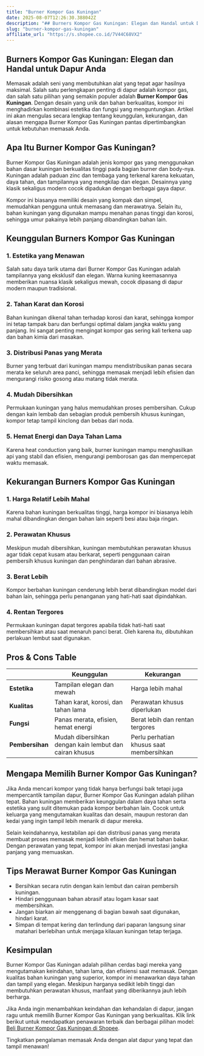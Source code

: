 ```yaml
---
title: "Burner Kompor Gas Kuningan"
date: 2025-08-07T12:26:30.388042Z
description: "## Burners Kompor Gas Kuningan: Elegan dan Handal untuk Dapur Anda..."
slug: "burner-kompor-gas-kuningan"
affiliate_url: "https://s.shopee.co.id/7V44C68VX2"
---
```

## Burners Kompor Gas Kuningan: Elegan dan Handal untuk Dapur Anda

Memasak adalah seni yang membutuhkan alat yang tepat agar hasilnya maksimal. Salah satu perlengkapan penting di dapur adalah kompor gas, dan salah satu pilihan yang semakin populer adalah **Burner Kompor Gas Kuningan**. Dengan desain yang unik dan bahan berkualitas, kompor ini menghadirkan kombinasi estetika dan fungsi yang menguntungkan. Artikel ini akan mengulas secara lengkap tentang keunggulan, kekurangan, dan alasan mengapa Burner Kompor Gas Kuningan pantas dipertimbangkan untuk kebutuhan memasak Anda.

## Apa Itu Burner Kompor Gas Kuningan?

Burner Kompor Gas Kuningan adalah jenis kompor gas yang menggunakan bahan dasar kuningan berkualitas tinggi pada bagian burner dan body-nya. Kuningan adalah paduan zinc dan tembaga yang terkenal karena kekuatan, daya tahan, dan tampilannya yang mengkilap dan elegan. Desainnya yang klasik sekaligus modern cocok dipadukan dengan berbagai gaya dapur.

Kompor ini biasanya memiliki desain yang kompak dan simpel, memudahkan pengguna untuk memasang dan merawatnya. Selain itu, bahan kuningan yang digunakan mampu menahan panas tinggi dan korosi, sehingga umur pakainya lebih panjang dibandingkan bahan lain.

## Keunggulan Burners Kompor Gas Kuningan

### 1. Estetika yang Menawan
Salah satu daya tarik utama dari Burner Kompor Gas Kuningan adalah tampilannya yang eksklusif dan elegan. Warna kuning keemasannya memberikan nuansa klasik sekaligus mewah, cocok dipasang di dapur modern maupun tradisional.

### 2. Tahan Karat dan Korosi
Bahan kuningan dikenal tahan terhadap korosi dan karat, sehingga kompor ini tetap tampak baru dan berfungsi optimal dalam jangka waktu yang panjang. Ini sangat penting mengingat kompor gas sering kali terkena uap dan bahan kimia dari masakan.

### 3. Distribusi Panas yang Merata
Burner yang terbuat dari kuningan mampu mendistribusikan panas secara merata ke seluruh area panci, sehingga memasak menjadi lebih efisien dan mengurangi risiko gosong atau matang tidak merata.

### 4. Mudah Dibersihkan
Permukaan kuningan yang halus memudahkan proses pembersihan. Cukup dengan kain lembab dan sebagian produk pembersih khusus kuningan, kompor tetap tampil kinclong dan bebas dari noda.

### 5. Hemat Energi dan Daya Tahan Lama
Karena heat conduction yang baik, burner kuningan mampu menghasilkan api yang stabil dan efisien, mengurangi pemborosan gas dan mempercepat waktu memasak.

## Kekurangan Burners Kompor Gas Kuningan

### 1. Harga Relatif Lebih Mahal
Karena bahan kuningan berkualitas tinggi, harga kompor ini biasanya lebih mahal dibandingkan dengan bahan lain seperti besi atau baja ringan.

### 2. Perawatan Khusus
Meskipun mudah dibersihkan, kuningan membutuhkan perawatan khusus agar tidak cepat kusam atau berkarat, seperti penggunaan cairan pembersih khusus kuningan dan penghindaran dari bahan abrasive.

### 3. Berat Lebih
Kompor berbahan kuningan cenderung lebih berat dibandingkan model dari bahan lain, sehingga perlu penanganan yang hati-hati saat dipindahkan.

### 4. Rentan Tergores
Permukaan kuningan dapat tergores apabila tidak hati-hati saat membersihkan atau saat menaruh panci berat. Oleh karena itu, dibutuhkan perlakuan lembut saat digunakan.

## Pros & Cons Table

|                  | Keunggulan                                              | Kekurangan                                         |
|------------------|----------------------------------------------------------|---------------------------------------------------|
| **Estetika**    | Tampilan elegan dan mewah                                | Harga lebih mahal                                |
| **Kualitas**    | Tahan karat, korosi, dan tahan lama                     | Perawatan khusus diperlukan                      |
| **Fungsi**      | Panas merata, efisien, hemat energi                       | Berat lebih dan rentan tergores                 |
| **Pembersihan** | Mudah dibersihkan dengan kain lembut dan cairan khusus | Perlu perhatian khusus saat membersihkan       |

## Mengapa Memilih Burner Kompor Gas Kuningan?

Jika Anda mencari kompor yang tidak hanya berfungsi baik tetapi juga mempercantik tampilan dapur, Burner Kompor Gas Kuningan adalah pilihan tepat. Bahan kuningan memberikan keunggulan dalam daya tahan serta estetika yang sulit ditemukan pada kompor berbahan lain. Cocok untuk keluarga yang mengutamakan kualitas dan desain, maupun restoran dan kedai yang ingin tampil lebih menarik di dapur mereka.

Selain keindahannya, kestabilan api dan distribusi panas yang merata membuat proses memasak menjadi lebih efisien dan hemat bahan bakar. Dengan perawatan yang tepat, kompor ini akan menjadi investasi jangka panjang yang memuaskan.

## Tips Merawat Burner Kompor Gas Kuningan

- Bersihkan secara rutin dengan kain lembut dan cairan pembersih kuningan.
- Hindari penggunaan bahan abrasif atau logam kasar saat membersihkan.
- Jangan biarkan air menggenang di bagian bawah saat digunakan, hindari karat.
- Simpan di tempat kering dan terlindung dari paparan langsung sinar matahari berlebihan untuk menjaga kilauan kuningan tetap terjaga.

## Kesimpulan

Burner Kompor Gas Kuningan adalah pilihan cerdas bagi mereka yang mengutamakan keindahan, tahan lama, dan efisiensi saat memasak. Dengan kualitas bahan kuningan yang superior, kompor ini menawarkan daya tahan dan tampil yang elegan. Meskipun harganya sedikit lebih tinggi dan membutuhkan perawatan khusus, manfaat yang diberikannya jauh lebih berharga.

Jika Anda ingin menambahkan keindahan dan kehandalan di dapur, jangan ragu untuk memilih Burner Kompor Gas Kuningan yang berkualitas. Klik link berikut untuk mendapatkan penawaran terbaik dan berbagai pilihan model: [Beli Burner Kompor Gas Kuningan di Shopee](https://s.shopee.co.id/7V44C68VX2). 

Tingkatkan pengalaman memasak Anda dengan alat dapur yang tepat dan tampil menawan!
